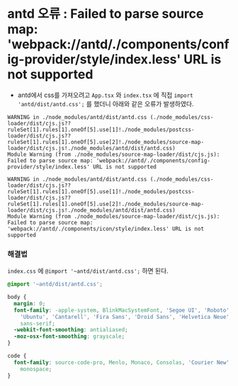 # antd 오류 : Failed to parse source map: 'webpack://antd/./components/config-provider/style/index.less' URL is not supported

- antd에서 css를 가져오려고 `App.tsx` 와 `index.tsx` 에 직접 `import 'antd/dist/antd.css';` 를 했더니 아래와 같은 오류가 발생하였다.

```shell
WARNING in ./node_modules/antd/dist/antd.css (./node_modules/css-loader/dist/cjs.js??ruleSet[1].rules[1].oneOf[5].use[1]!./node_modules/postcss-loader/dist/cjs.js??ruleSet[1].rules[1].oneOf[5].use[2]!./node_modules/source-map-loader/dist/cjs.js!./node_modules/antd/dist/antd.css)
Module Warning (from ./node_modules/source-map-loader/dist/cjs.js):
Failed to parse source map: 'webpack://antd/./components/config-provider/style/index.less' URL is not supported

WARNING in ./node_modules/antd/dist/antd.css (./node_modules/css-loader/dist/cjs.js??ruleSet[1].rules[1].oneOf[5].use[1]!./node_modules/postcss-loader/dist/cjs.js??ruleSet[1].rules[1].oneOf[5].use[2]!./node_modules/source-map-loader/dist/cjs.js!./node_modules/antd/dist/antd.css)
Module Warning (from ./node_modules/source-map-loader/dist/cjs.js):
Failed to parse source map: 'webpack://antd/./components/icon/style/index.less' URL is not supported
```

### 해결법

`index.css` 에 `@import '~antd/dist/antd.css';` 하면 된다.

```css
@import '~antd/dist/antd.css';

body {
  margin: 0;
  font-family: -apple-system, BlinkMacSystemFont, 'Segoe UI', 'Roboto', 'Oxygen',
    'Ubuntu', 'Cantarell', 'Fira Sans', 'Droid Sans', 'Helvetica Neue',
    sans-serif;
  -webkit-font-smoothing: antialiased;
  -moz-osx-font-smoothing: grayscale;
}

code {
  font-family: source-code-pro, Menlo, Monaco, Consolas, 'Courier New',
    monospace;
}
```

